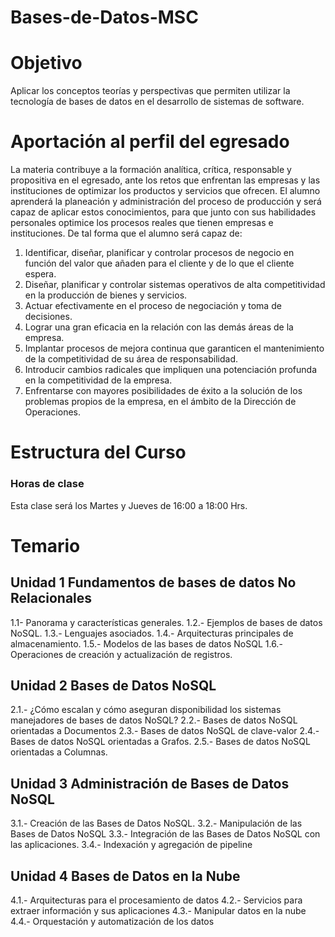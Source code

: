 # Bases-de-Datos-MSC

# Objetivo
Aplicar los conceptos teorías y perspectivas que permiten utilizar la tecnología de bases de datos en el desarrollo de sistemas de software. 

# Aportación al perfil del egresado

La materia contribuye a la formación analítica, crítica, responsable y propositiva en el egresado, ante los retos que enfrentan las empresas y las instituciones de optimizar los productos y servicios que ofrecen. El alumno aprenderá la planeación y administración del proceso de producción y será capaz de aplicar estos conocimientos, para que junto con sus habilidades personales optimice los procesos reales que tienen empresas e instituciones. De tal forma que el alumno será capaz de:

1.	Identificar, diseñar, planificar y controlar procesos de negocio en función del valor que añaden para el cliente y de lo que el cliente espera.
2.	Diseñar, planificar y controlar sistemas operativos de alta competitividad en la producción de bienes y servicios.
3.	Actuar efectivamente en el proceso de negociación y toma de decisiones.
4.	Lograr una gran eficacia en la relación con las demás áreas de la empresa.
5.	Implantar procesos de mejora continua que garanticen el mantenimiento de la competitividad de su área de responsabilidad.
6.	Introducir cambios radicales que impliquen una potenciación profunda en la competitividad de la empresa.
7.	Enfrentarse con mayores posibilidades de éxito a la solución de los problemas propios de la empresa, en el ámbito de la Dirección de Operaciones.

# Estructura del Curso

### Horas de clase

Esta clase será los Martes y Jueves  de 16:00 a 18:00 Hrs.

# Temario

## Unidad 1 Fundamentos de bases de datos No Relacionales
1.1- Panorama y características generales. 
1.2.- Ejemplos de bases de datos NoSQL.
1.3.- Lenguajes asociados.
1.4.- Arquitecturas principales de almacenamiento. 
1.5.- Modelos de las bases de datos NoSQL
1.6.- Operaciones de creación y actualización de registros.

## Unidad 2 Bases de Datos NoSQL 
2.1.- ¿Cómo escalan y cómo aseguran disponibilidad los sistemas manejadores de bases de datos NoSQL?
2.2.- Bases de datos NoSQL orientadas a Documentos 
2.3.- Bases de datos NoSQL de clave-valor 
2.4.- Bases de datos NoSQL orientadas a Grafos.
2.5.- Bases de datos NoSQL orientadas a Columnas. 

## Unidad 3 Administración de Bases de Datos NoSQL
3.1.- Creación de las Bases de Datos NoSQL. 
3.2.- Manipulación de las Bases de Datos NoSQL 
3.3.- Integración de las Bases de Datos NoSQL con las aplicaciones. 
3.4.- Indexación y agregación de pipeline

## Unidad 4 Bases de Datos en la Nube
4.1.- Arquitecturas para el procesamiento de datos
4.2.- Servicios para extraer información y sus aplicaciones
4.3.- Manipular datos en la nube
4.4.- Orquestación y automatización de los datos




